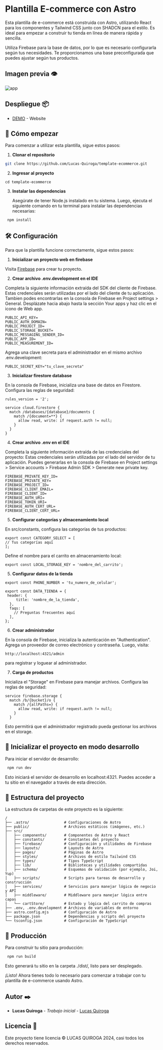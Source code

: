 # Plantilla E-commerce con Astro

Esta plantilla de e-commerce está construida con Astro, utilizando React para los componentes y Tailwind CSS junto con SHADCN para el estilo. Es ideal para empezar a construir tu tienda en línea de manera rápida y sencilla.

Utiliza Firebase para la base de datos, por lo que es necesario configurarla según tus necesidades. Te proporcionamos una base preconfigurada que puedes ajustar según tus productos.

## Imagen previa 👁

![app](https://res.cloudinary.com/dncmrwppr/image/upload/v1721185820/131shots_so_cmzoqs.png)

## Despliegue 📦

- [DEMO](https://template-ecommerce-rosy.vercel.app/) - Website

## 🚀 Cómo empezar

Para comenzar a utilizar esta plantilla, sigue estos pasos:

1. **Clonar el repositorio**

```sh
git clone https://github.com/Lucas-Quiroga/template-ecommerce.git
```

2. **Ingresar al proyecto**

```text
cd template-ecommerce
```

3. **Instalar las dependencias**

   Asegúrate de tener Node.js instalado en tu sistema. Luego, ejecuta el siguiente comando en tu terminal para instalar las dependencias necesarias:

```sh
 npm install
```

## 🛠️ Configuración

Para que la plantilla funcione correctamente, sigue estos pasos:

1. **Inicializar un proyecto web en firebase**

Visita [Firebase](https://firebase.google.com) para crear tu proyecto.

2. **Crear archivo .env.development en el IDE**

Completa la siguiente información extraída del SDK del cliente de Firebase. Estas credenciales serán utilizadas por el lado del cliente de tu aplicación. Tambien podes encontrarlas en la consola de Firebase en Project settings > General. Desplázate hacia abajo hasta la sección Your apps y haz clic en el icono de Web app.

```text
PUBLIC_API_KEY=
PUBLIC_AUTH_DOMAIN=
PUBLIC_PROJECT_ID=
PUBLIC_STORAGE_BUCKET=
PUBLIC_MESSAGING_SENDER_ID=
PUBLIC_APP_ID=
PUBLIC_MEASUREMENT_ID=
```

Agrega una clave secreta para el administrador en el mismo archivo .env.development:

```text
PUBLIC_SECRET_KEY="tu_clave_secreta"
```

3. **Inicializar firestore database**

En la consola de Firebase, inicializa una base de datos en Firestore. Configura las reglas de seguridad:

```text
rules_version = '2';

service cloud.firestore {
  match /databases/{database}/documents {
    match /{document=**} {
      allow read, write: if request.auth != null;
    }
  }
}
```

4. **Crear archivo .env en el IDE**

Completa la siguiente información extraída de las credenciales del proyecto: Estas credenciales serán utilizadas por el lado del servidor de tu aplicación. Puedes generarlas en la consola de Firebase en Project settings > Service accounts > Firebase Admin SDK > Generate new private key.

```text
FIREBASE_PRIVATE_KEY_ID=
FIREBASE_PRIVATE_KEY=
FIREBASE_PROJECT_ID=
FIREBASE_CLIENT_EMAIL=
FIREBASE_CLIENT_ID=
FIREBASE_AUTH_URI=
FIREBASE_TOKEN_URI=
FIREBASE_AUTH_CERT_URL=
FIREBASE_CLIENT_CERT_URL=
```

5. **Configurar categorías y almacenamiento local**

En src/constants, configura las categorías de tus productos:

```text
export const CATEGORY_SELECT = [
// Tus categorías aquí
];
```

Define el nombre para el carrito en almacenamiento local:

```text
export const LOCAL_STORAGE_KEY = 'nombre_del_carrito';
```

5. **Configurar datos de la tienda**

```text
export const PHONE_NUMBER = 'tu_numero_de_celular';

export const DATA_TIENDA = {
 header: {
     title: 'nombre_de_la_tienda',
  },
  faqs: [
    // Preguntas frecuentes aquí
  ],
};
```

6. **Crear administrador**

En la consola de Firebase, inicializa la autenticación en "Authentication". Agrega un proveedor de correo electrónico y contraseña. Luego, visita:

```text
http://localhost:4321/admin
```
para registrar y loguear al administrador.

7. **Carga de productos**

Inicializa el "Storage" en Firebase para manejar archivos. Configura las reglas de seguridad:

```text
service firebase.storage {
  match /b/{bucket}/o {
    match /{allPaths=} {
      allow read, write: if request.auth != null;
    }
  }
```
Esto permitirá que el administrador registrado pueda gestionar los archivos en el storage.

## 🚀 Inicializar el proyecto en modo desarrollo

Para iniciar el servidor de desarrollo:

```sh
 npm run dev
```

Esto iniciará el servidor de desarrollo en localhost:4321. Puedes acceder a tu sitio en el navegador a través de esta dirección.

## 📁 Estructura del proyecto

La estructura de carpetas de este proyecto es la siguiente:

```text
/
├── .astro/                # Configuraciones de Astro
├── public/                # Archivos estáticos (imágenes, etc.)
├── src/
│   ├── components/        # Componentes de Astro y React
│   ├── constants/         # Constantes del proyecto
│   ├── firebase/          # Configuración y utilidades de Firebase
│   ├── layouts/           # Layouts de Astro
│   ├── pages/             # Páginas de Astro
│   ├── styles/            # Archivos de estilo Tailwind CSS
│   ├── types/             # Tipos TypeScript
│   ├── lib/               # Bibliotecas y utilidades compartidas
│   ├── schema/            # Esquemas de validación (por ejemplo, Joi, Yup)
│   ├── scripts/           # Scripts para tareas de desarrollo y construcción
│   ├── services/          # Servicios para manejar lógica de negocio y API
│   ├── middleware/        # Middleware para manejar lógica entre capas
│   └── cartStore/         # Estado y lógica del carrito de compras
├── .env, .env.development # Archivos de variables de entorno
├── astro.config.mjs       # Configuración de Astro
├── package.json           # Dependencias y scripts del proyecto
└── tsconfig.json          # Configuración de TypeScript
```

## 🛒 Producción

Para construir tu sitio para producción:

```sh
 npm run build
```

Esto generará tu sitio en la carpeta ./dist/, listo para ser desplegado.

¡Listo! Ahora tienes todo lo necesario para comenzar a trabajar con tu plantilla de e-commerce usando Astro.

## Autor ✒️

- **Lucas Quiroga** - _Trabajo inicial_ - [Lucas Quiroga](https://github.com/Lucas-Quiroga)

## Licencia 📄

Este proyecto tiene licencia © LUCAS QUIROGA 2024, casi todos los derechos reservados.
